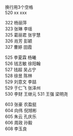 换行用3个空格   
520 xx xxx   
   
322 杨丽萍   
323 张琳 李瑶   
325 葛丽君 张宇慧   
326 肖芳 彭颖   
327 曹婷 田霞   

525 李夏霖 杨曦   
526 钱志敏 徐阳翰   
527 钱超 吴占宁   
528 徐昱 陈林   
529 刘意文 李喆   
529 于仁飞 张泽州    
530 李财 王继元 
531 王强 梁明尧   

603 张豪 农盈挺   
604 向伟 倪旭彬   
605 朱云 孔庆乐   
606 周政 孙毅   
608 李玉良   


